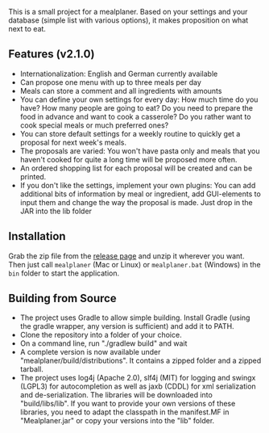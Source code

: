 This is a small project for a mealplaner. Based on your settings and your database (simple list with various options), it makes proposition on what next to eat. 

## Features (v2.1.0)

- Internationalization: English and German currently available
- Can propose one menu with up to three meals per day
- Meals can store a comment and all ingredients with amounts
- You can define your own settings for every day: How much time do you have? How many people are going to eat? Do you need to prepare the food in advance and want to cook a casserole? Do you rather want to cook special meals or much preferred ones?
- You can store default settings for a weekly routine to quickly get a proposal for next week's meals.
- The proposals are varied: You won't have pasta only and meals that you haven't cooked for quite a long time will be proposed more often.
- An ordered shopping list for each proposal will be created and can be printed.
- If you don't like the settings, implement your own plugins: You can add additional bits of information by meal or ingredient, add GUI-elements to input them and change the way the proposal is made. Just drop in the JAR into the lib folder

## Installation

Grab the zip file from the [release page](https://github.com/Martin-Idel/mealplaner/releases/tag/v2.0.1) and unzip it wherever you want. Then just call `mealplaner` (Mac or Linux) or `mealplaner.bat` (Windows) in the `bin` folder to start the application.

## Building from Source

- The project uses Gradle to allow simple building. Install Gradle (using the gradle wrapper, any version is sufficient) and add it to PATH.
- Clone the repository into a folder of your choice.
- On a command line, run "./gradlew build" and wait
- A complete version is now available under "mealplaner/build/distributions". It contains a zipped folder and a zipped tarball.
- The project uses log4j (Apache 2.0), slf4j (MIT) for logging and swingx (LGPL3) for autocompletion as well as jaxb (CDDL) for xml serialization and de-serialization. The libraries will be downloaded into "build/libs/lib". If you want to provide your own versions of these libraries, you need to adapt the classpath in the manifest.MF in "Mealplaner.jar" or copy your versions into the "lib" folder.
